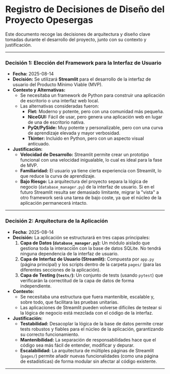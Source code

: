 # Registro de Decisiones de Diseño del Proyecto Opesergas

Este documento recoge las decisiones de arquitectura y diseño clave tomadas durante el desarrollo del proyecto, junto con su contexto y justificación.

---

### Decisión 1: Elección del Framework para la Interfaz de Usuario

* **Fecha:** 2025-08-14
* **Decisión:** Se utilizará **Streamlit** para el desarrollo de la interfaz de usuario del Producto Mínimo Viable (MVP).
* **Contexto y Alternativas:**
  * Se necesitaba un framework de Python para construir una aplicación de escritorio o una interfaz web local.
  * Las alternativas consideradas fueron:
    * **Flet:** Moderno y potente, pero con una comunidad más pequeña.
    * **NiceGUI:** Fácil de usar, pero genera una aplicación web en lugar de una de escritorio nativa.
    * **PyQt/PySide:** Muy potente y personalizable, pero con una curva de aprendizaje elevada y mayor verbosidad.
    * **Tkinter:** Incluido en Python, pero con un aspecto visual anticuado.
* **Justificación:**
  * **Velocidad de Desarrollo:** Streamlit permite crear un prototipo funcional con una velocidad inigualable, lo cual es ideal para la fase de MVP.
  * **Familiaridad:** El usuario ya tiene cierta experiencia con Streamlit, lo que reduce la curva de aprendizaje.
  * **Bajo Riesgo:** La arquitectura del proyecto separa la lógica de negocio (`database_manager.py`) de la interfaz de usuario. Si en el futuro Streamlit resulta ser demasiado limitante, migrar la "vista" a otro framework será una tarea de bajo coste, ya que el núcleo de la aplicación permanecerá intacto.

---

### Decisión 2: Arquitectura de la Aplicación

* **Fecha:** 2025-08-14
* **Decisión:** La aplicación se estructurará en tres capas principales:
    1. **Capa de Datos (`database_manager.py`):** Un módulo aislado que gestiona toda la interacción con la base de datos SQLite. No tendrá ninguna dependencia de la interfaz de usuario.
    2. **Capa de Interfaz de Usuario (Streamlit):** Compuesta por `app.py` (página principal) y los scripts dentro de la carpeta `pages/` (para las diferentes secciones de la aplicación).
    3. **Capa de Testing (`tests/`):** Un conjunto de tests (usando `pytest`) que verificarán la correctitud de la capa de datos de forma independiente.
* **Contexto:**
  * Se necesitaba una estructura que fuera mantenible, escalable y, sobre todo, que facilitara las pruebas unitarias.
  * Las aplicaciones de Streamlit pueden volverse difíciles de testear si la lógica de negocio está mezclada con el código de la interfaz.
* **Justificación:**
  * **Testabilidad:** Desacoplar la lógica de la base de datos permite crear tests robustos y fiables para el núcleo de la aplicación, garantizando su correcto funcionamiento.
  * **Mantenibilidad:** La separación de responsabilidades hace que el código sea más fácil de entender, modificar y depurar.
  * **Escalabilidad:** La arquitectura de múltiples páginas de Streamlit (`pages/`) permite añadir nuevas funcionalidades (como una página de estadísticas) de forma modular sin afectar al código existente.

---
